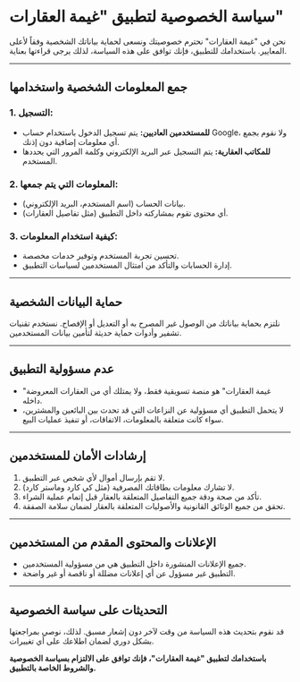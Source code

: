 
<h1>سياسة الخصوصية لتطبيق "غيمة العقارات"</h1>

<p>نحن في "غيمة العقارات" نحترم خصوصيتك ونسعى لحماية بياناتك الشخصية وفقاً لأعلى المعايير. باستخدامك للتطبيق، فإنك توافق على هذه السياسة، لذلك يرجى قراءتها بعناية.</p>

<hr>

<h2>جمع المعلومات الشخصية واستخدامها</h2>

<h3>1. التسجيل:</h3>
<ul>
  <li><strong>للمستخدمين العاديين:</strong> يتم تسجيل الدخول باستخدام حساب Google، ولا نقوم بجمع أي معلومات إضافية دون إذنك.</li>
  <li><strong>للمكاتب العقارية:</strong> يتم التسجيل عبر البريد الإلكتروني وكلمة المرور التي يحددها المستخدم.</li>
</ul>

<h3>2. المعلومات التي يتم جمعها:</h3>
<ul>
  <li>بيانات الحساب (اسم المستخدم، البريد الإلكتروني).</li>
  <li>أي محتوى تقوم بمشاركته داخل التطبيق (مثل تفاصيل العقارات).</li>
</ul>

<h3>3. كيفية استخدام المعلومات:</h3>
<ul>
  <li>تحسين تجربة المستخدم وتوفير خدمات مخصصة.</li>
  <li>إدارة الحسابات والتأكد من امتثال المستخدمين لسياسات التطبيق.</li>
</ul>

<hr>

<h2>حماية البيانات الشخصية</h2>
<p>نلتزم بحماية بياناتك من الوصول غير المصرح به أو التعديل أو الإفصاح. نستخدم تقنيات تشفير وأدوات حماية حديثة لتأمين بيانات المستخدمين.</p>

<hr>

<h2>عدم مسؤولية التطبيق</h2>
<ul>
  <li>"غيمة العقارات" هو منصة تسويقية فقط، ولا يمتلك أي من العقارات المعروضة داخله.</li>
  <li>لا يتحمل التطبيق أي مسؤولية عن النزاعات التي قد تحدث بين البائعين والمشترين، سواء كانت متعلقة بالمعلومات، الاتفاقات، أو تنفيذ عمليات البيع.</li>
</ul>

<hr>

<h2>إرشادات الأمان للمستخدمين</h2>
<ol>
  <li>لا تقم بإرسال أموال لأي شخص عبر التطبيق.</li>
  <li>لا تشارك معلومات بطاقاتك المصرفية (مثل كي كارد وماستر كارد).</li>
  <li>تأكد من صحة ودقة جميع التفاصيل المتعلقة بالعقار قبل إتمام عملية الشراء.</li>
  <li>تحقق من جميع الوثائق القانونية والأصوليات المتعلقة بالعقار لضمان سلامة الصفقة.</li>
</ol>

<hr>

<h2>الإعلانات والمحتوى المقدم من المستخدمين</h2>
<ul>
  <li>جميع الإعلانات المنشورة داخل التطبيق هي من مسؤولية المستخدمين.</li>
  <li>التطبيق غير مسؤول عن أي إعلانات مضللة أو ناقصة أو غير واضحة.</li>
</ul>

<hr>

<h2>التحديثات على سياسة الخصوصية</h2>
<p>قد نقوم بتحديث هذه السياسة من وقت لآخر دون إشعار مسبق. لذلك، نوصي بمراجعتها بشكل دوري لضمان اطلاعك على أي تغييرات.</p>

<p><strong>باستخدامك لتطبيق "غيمة العقارات"، فإنك توافق على الالتزام بسياسة الخصوصية والشروط الخاصة بالتطبيق.</strong></p>
